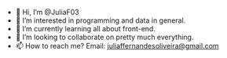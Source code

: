 - 👋 Hi, I’m @JuliaF03
- 👀 I’m interested in programming and data in general. 
- 🌱 I’m currently learning all about front-end.
- 💞️ I’m looking to collaborate on pretty much everything. 
- 📫 How to reach me? Email: juliaffernandesoliveira@gmail.com

<!---
JuliaF03/JuliaF03 is a ✨ special ✨ repository because its `README.md` (this file) appears on your GitHub profile.
You can click the Preview link to take a look at your changes.
--->
